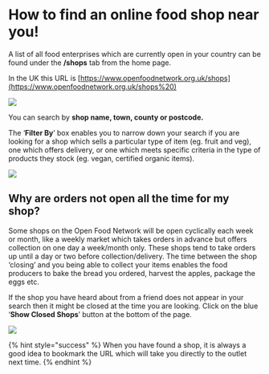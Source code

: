 # How to find an online food shop near you!

A list of all food enterprises which are currently open in your country can be found under the **/shops** tab from the home page. 

In the UK this URL is [https://www.openfoodnetwork.org.uk/shops](https://www.openfoodnetwork.org.uk/shops%20) 

![](https://lh6.googleusercontent.com/9rSox0x4H_A7tlOHbKW19Zq1g1gnLwp5wObbFsMEiuillQ_tA6O-bQS-tER58YSf1O-uzpAzf_ihFPbKSWCoaS8jdjcad_7cA4ctusw42NUBhmZpGnwpgG8lSCUeHEdBjyccMYOK)

You can search by **shop name, town, county or postcode.**  

The ‘**Filter By**’ box enables you to narrow down your search if you are looking for a shop which sells a particular type of item \(eg. fruit and veg\), one which offers delivery, or one which meets specific criteria in the type of products they stock \(eg. vegan, certified organic items\).

![](https://lh3.googleusercontent.com/dnm2kRMzJiL6vqv-kmxxzInW7WRW3khGBasMLY3QIXdJle4484Yoqsbhj74AV1zN4KI1qbo4igEFDdKdg03KJHtjxn3uh8RZ0TFdZHdVNjrKvilchQwNZBHvxp8xNAdVhndMarsG)

## Why are orders not open all the time for my shop?

Some shops on the Open Food Network will be open cyclically each week or month, like a weekly market which takes orders in advance but offers collection on one day a week/month only.  These shops tend to take orders up until a day or two before collection/delivery. The time between the shop ‘closing’ and you being able to collect your items enables the food producers to bake the bread you ordered, harvest the apples, package the eggs etc.

If the shop you have heard about from a friend does not appear in your search then it might be closed at the time you are looking.  Click on the blue ‘**Show Closed Shops**’ button at the bottom of the page.

![](https://lh4.googleusercontent.com/M2hcTHUJoLgk5HcFao-Q42IhObxOA3E0g3FpTSW9-2e1YISopqIuOmrplJbD34t_V2o0mOkQpB8pKDFs05XMSLnGnA3IOJ9eclimVSf4gEcSPQ8TZwrVqaIRLXOsQlnHQQcUaId0)

{% hint style="success" %}
When you have found a shop, it is always a good idea to bookmark the URL which will take you directly to the outlet next time.
{% endhint %}

